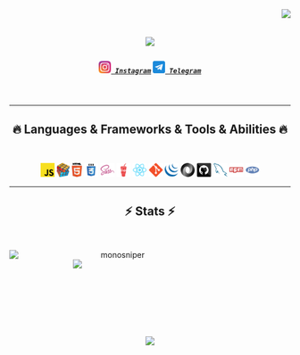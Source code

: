 
<img align="right" src="https://visitor-badge.laobi.icu/badge?page_id=monosniper.monosniper">

<h1 align="center">
<a href="https://git.io/typing-svg">
<img src="https://readme-typing-svg.herokuapp.com?font=Jost&weight=600&size=30&duration=1000&pause=1000&color=15F7B8&background=15151500&center=true&vCenter=true&repeat=false&width=435&lines=%D0%9F%D1%80%D0%B8%D0%B2%D0%B5%D1%82!%F0%9F%91%8B;%D0%9C%D0%B5%D0%BD%D1%8F+%D0%B7%D0%BE%D0%B2%D1%83%D1%82+%D0%A0%D0%B0%D0%B2%D0%B8%D0%BB%D1%8C;%D0%A0%D0%B0%D0%B4+%D0%B2%D0%B0%D1%81+%D1%82%D1%83%D1%82+%D0%B2%D0%B8%D0%B4%D0%B5%D1%82%D1%8C!">
</a>
</h1>

<h5 align="center">
<code><a href="https://www.instagram.com/ravilto/" title="Instagram Profile"><img width="22" src="images/instagram.svg"> Instagram</a></code>
<code><a href="https://ravilto.t.me" title="Telegram"><img width="22" src="images/telegram.svg"> Telegram</a></code>
</h5>
<br>
<!-- <p align="center">
Hi, I'm Osman DURDAĞ, Research Assistant & Computer Engineer & Software Developer from Turkey
<br>
<br>
🔬 I'm currently studying for a master's degree in Atatürk University Computer Engineering Department
<br>
🎓 I graduated from Black Sea Technical University Computer Engineering Department
<br>
🎓 I graduated from Erzurum İbrahim Hakkı Science High School
<br>
💻 I love writing code and learn anythings about it
<br>
📚 I’m currently learning how to build E-Commerce Website with Django
<br>
💬 Ask me anything about from <a href="https://github.com/monosniper/monosniper/issues" title="Issues">Here</a>
<br>
📫 How to reach me: <a href="mailto: osmandurdag@hotmail.com">osmandurdag@hotmail.com</a>
</p> -->

<hr>
<h2 align="center">🔥 Languages & Frameworks & Tools & Abilities 🔥</h2>
<br>
<p align="center">
<code><img title="Javascript" height="25" src="images/javascript.svg"></code>
<code><img title="Problem Solving" height="25" src="images/problemSolving.png"></code>
<code><img title="HTML5" height="25" src="images/html5.svg"></code>
<code><img title="CSS" height="25" src="images/css.svg"></code>
<code><img title="SASS" height="25" src="images/sass.svg"></code>
<code><img title="Gulp" height="25" src="images/gulp.svg"></code>
<code><img title="React" height="25" src="images/react-original.svg"></code>
<code><img title="Git" height="25" src="images/git-original.svg"></code>
<code><img title="JQuery" height="25" src="images/jquery-original.svg"></code>
<code><img title="JSON" height="25" src="images/json.svg"></code>
<code><img title="GitHub" height="25" src="images/github.svg"></code>
<code><img title="MySQL" height="25" src="images/mysql.svg"></code>
<code><img title="npm" height="25" src="images/npm.svg"></code>
<code><img title="PHP" height="25" src="images/php.svg"></code>
</p>
<hr>

<h2 align="center">⚡ Stats ⚡</h2>
<br>
<p align=center>
<div align=center>
<a href="https://github.com/denvercoder1/github-readme-streak-stats" title="Go to Source">
<img align="left" width=390 src="https://github-readme-streak-stats.herokuapp.com/?user=monosniper&theme=react&border=61dafb&hide_border=true" alt="monosniper" />
</a>
<a href="https://github.com/anuraghazra/github-readme-stats" title="Go to Source">
<img align="right" width=390 src="https://github-readme-stats.vercel.app/api?username=monosniper&show_icons=true&theme=react&border_color=61dafb&hide_border=true" />
</a>
</div>
<br><br><br><br><br><br><br><br><br>
<div align=center>
<a href="https://github.com/anuraghazra/github-readme-stats">
<img width=325 align="center" src="https://github-readme-stats.vercel.app/api/top-langs/?username=monosniper&hide=c%23,powershell,Mathematica,Ruby,Objective-C,Objective-C%2b%2b,Cuda&title_color=61dafb&text_color=ffffff&icon_color=61dafb&bg_color=20232a&langs_count=8&layout=compact&border_color=61dafb&hide_border=true" />
</a>
</div>
<br>



<!-- <hr>

<h2 align="center">👨‍💻 Repositories 👨‍💻</h2>
<br>
<div width="100%" align="center">
<a align="left" href="https://github.com/monosniper/Algorithms" title="Algorithms"><img align="left" height="115" src="https://github-readme-stats.vercel.app/api/pin/?username=monosniper&repo=Algorithms&theme=react&border_color=61dafb&border_radius=10"></a><a align="right" href="https://github.com/monosniper/DataStructures" title="Data Structures"><img align="right" height="115" src="https://github-readme-stats.vercel.app/api/pin/?username=monosniper&repo=DataStructures&theme=react&border_color=61dafb&border_radius=10"></a>
</div>
<br/><br/><br/><br/><br/><br/>
<div width="100%" align="center">
<a align="left" href="https://github.com/monosniper/Turkce-Heceleme-CPP" title="Turkce-Heceleme-CPP"><img align="left" height="115" src="https://github-readme-stats.vercel.app/api/pin/?username=monosniper&repo=Turkce-Heceleme-CPP&theme=react&border_color=61dafb&border_radius=10"></a>
<a align="right" href="https://github.com/monosniper/CopyMoveForgeryDetectionWithDCT" title="Copy&Move Forgery Detection With DCT"><img align="right" height="115" src="https://github-readme-stats.vercel.app/api/pin/?username=monosniper&repo=CopyMoveForgeryDetectionWithDCT&theme=react&border_color=61dafb&border_radius=10"></a>
</div>
<br/><br/><br/><br/><br/><br/>
<div width="100%" align="center">
<a align="left" href="https://github.com/monosniper/cpp-openmp-needleman-wunsch" title="Needleman Wunsch Algorithm With OpenMP"><img align="left" height="115" src="https://github-readme-stats.vercel.app/api/pin/?username=monosniper&repo=cpp-openmp-needleman-wunsch&theme=react&border_color=61dafb&border_radius=10"></a>
<a align="right" href="https://github.com/monosniper/javascript-minesweeper" title="Minesweeper"><img align="right" height="115" src="https://github-readme-stats.vercel.app/api/pin/?username=monosniper&repo=javascript-minesweeper&theme=react&border_color=61dafb&border_radius=10"></a>
</div>
<br/><br/><br/><br/><br/><br/>

<h4 align="center">
<a href="https://github.com/monosniper?tab=repositories" title="Show Repositories">🔎 Show More 🔍</a>
</h4> -->

